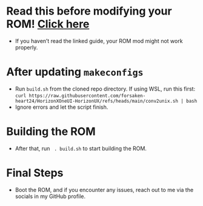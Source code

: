 # Read this before modifying your ROM! <a href="https://github.com/forsaken-heart24/HorizonXOneUI-HorizonUX/blob/main/MAKECONFIGS.md">Click here</a>
- If you haven’t read the linked guide, your ROM mod might not work properly.

# After updating `makeconfigs`
- Run ```build.sh``` from the cloned repo directory. If using WSL, run this first: ```curl https://raw.githubusercontent.com/forsaken-heart24/HorizonXOneUI-HorizonUX/refs/heads/main/conv2unix.sh | bash```
- Ignore errors and let the script finish.

# Building the ROM
- After that, run ``` . build.sh``` to start building the ROM.

# Final Steps
- Boot the ROM, and if you encounter any issues, reach out to me via the socials in my GitHub profile.
